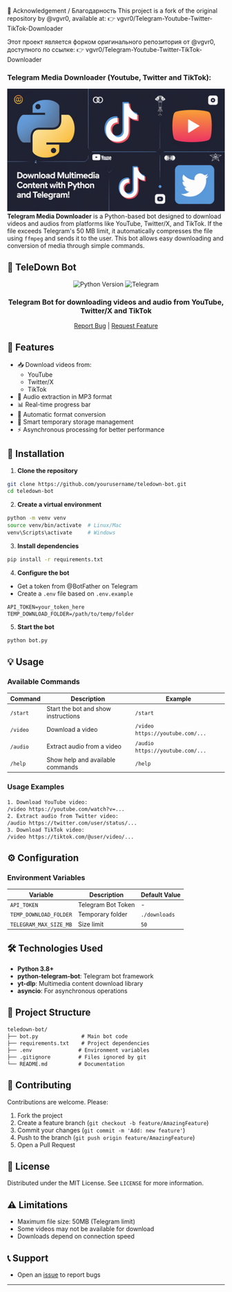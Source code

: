 🧾 Acknowledgement / Благодарность
This project is a fork of the original repository by @vgvr0, available at:
👉 vgvr0/Telegram-Youtube-Twitter-TikTok-Downloader

Этот проект является форком оригинального репозитория от @vgvr0, доступного по ссылке:
👉 vgvr0/Telegram-Youtube-Twitter-TikTok-Downloader

### Telegram Media Downloader (Youtube, Twitter and TikTok):
![Telegram Media Downloader Cover](images/Twitter_Youtube_TikTok_Telegram.webp)
**Telegram Media Downloader** is a Python-based bot designed to download videos and audios from platforms like YouTube, Twitter/X, and TikTok. If the file exceeds Telegram's 50 MB limit, it automatically compresses the file using `ffmpeg` and sends it to the user. This bot allows easy downloading and conversion of media through simple commands.

## 🎥 TeleDown Bot
<div align="center">
  
![Python Version](https://img.shields.io/badge/python-3.8%2B-blue)
![Telegram](https://img.shields.io/badge/Telegram-Bot-0088cc)

<h3>Telegram Bot for downloading videos and audio from YouTube, Twitter/X and TikTok</h3>

[Report Bug](../../issues) |
[Request Feature](../../issues)

</div>

## 📱 Features
- 📥 Download videos from:
  - YouTube
  - Twitter/X
  - TikTok
- 🎵 Audio extraction in MP3 format
- 📊 Real-time progress bar
- 🔄 Automatic format conversion
- 💾 Smart temporary storage management
- ⚡ Asynchronous processing for better performance

## 🚀 Installation
1. **Clone the repository**
```bash
git clone https://github.com/yourusername/teledown-bot.git
cd teledown-bot
```

2. **Create a virtual environment**
```bash
python -m venv venv
source venv/bin/activate  # Linux/Mac
venv\Scripts\activate     # Windows
```

3. **Install dependencies**
```bash
pip install -r requirements.txt
```

4. **Configure the bot**
- Get a token from @BotFather on Telegram
- Create a `.env` file based on `.env.example`
```env
API_TOKEN=your_token_here
TEMP_DOWNLOAD_FOLDER=/path/to/temp/folder
```

5. **Start the bot**
```bash
python bot.py
```

## 💡 Usage
### Available Commands
| Command | Description | Example |
|---------|-------------|---------|
| `/start` | Start the bot and show instructions | `/start` |
| `/video` | Download a video | `/video https://youtube.com/...` |
| `/audio` | Extract audio from a video | `/audio https://youtube.com/...` |
| `/help` | Show help and available commands | `/help` |

### Usage Examples
```plaintext
1. Download YouTube video:
/video https://youtube.com/watch?v=...
2. Extract audio from Twitter video:
/audio https://twitter.com/user/status/...
3. Download TikTok video:
/video https://tiktok.com/@user/video/...
```

## ⚙️ Configuration
### Environment Variables
| Variable | Description | Default Value |
|----------|-------------|---------------|
| `API_TOKEN` | Telegram Bot Token | - |
| `TEMP_DOWNLOAD_FOLDER` | Temporary folder | `./downloads` |
| `TELEGRAM_MAX_SIZE_MB` | Size limit | `50` |

## 🛠️ Technologies Used
- **Python 3.8+**
- **python-telegram-bot**: Telegram bot framework
- **yt-dlp**: Multimedia content download library
- **asyncio**: For asynchronous operations

## 📂 Project Structure
```
teledown-bot/
├── bot.py              # Main bot code
├── requirements.txt    # Project dependencies
├── .env               # Environment variables
├── .gitignore         # Files ignored by git
└── README.md          # Documentation
```

## 🤝 Contributing
Contributions are welcome. Please:
1. Fork the project
2. Create a feature branch (`git checkout -b feature/AmazingFeature`)
3. Commit your changes (`git commit -m 'Add: new feature'`)
4. Push to the branch (`git push origin feature/AmazingFeature`)
5. Open a Pull Request

## 📝 License
Distributed under the MIT License. See `LICENSE` for more information.

## ⚠️ Limitations
- Maximum file size: 50MB (Telegram limit)
- Some videos may not be available for download
- Downloads depend on connection speed

## 📞 Support
- Open an [issue](../../issues) to report bugs
---
